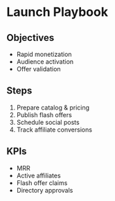 # Launch Playbook

## Objectives
- Rapid monetization
- Audience activation
- Offer validation

## Steps
1. Prepare catalog & pricing
2. Publish flash offers
3. Schedule social posts
4. Track affiliate conversions

## KPIs
- MRR
- Active affiliates
- Flash offer claims
- Directory approvals
